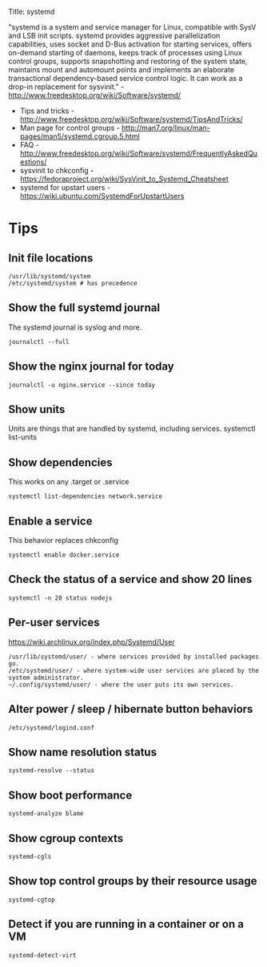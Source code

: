 Title: systemd

"systemd is a system and service manager for Linux, compatible with SysV and LSB init scripts. systemd provides aggressive parallelization capabilities, uses socket and D-Bus activation for starting services, offers on-demand starting of daemons, keeps track of processes using Linux control groups, supports snapshotting and restoring of the system state, maintains mount and automount points and implements an elaborate transactional dependency-based service control logic. It can work as a drop-in replacement for sysvinit." - <http://www.freedesktop.org/wiki/Software/systemd/>

- Tips and tricks - <http://www.freedesktop.org/wiki/Software/systemd/TipsAndTricks/>
- Man page for control groups - <http://man7.org/linux/man-pages/man5/systemd.cgroup.5.html>
- FAQ - <http://www.freedesktop.org/wiki/Software/systemd/FrequentlyAskedQuestions/>
- sysvinit to chkconfig - <https://fedoraproject.org/wiki/SysVinit_to_Systemd_Cheatsheet>
- systemd for upstart users - <https://wiki.ubuntu.com/SystemdForUpstartUsers>

# Tips

## Init file locations

```
/usr/lib/systemd/system
/etc/systemd/system # has precedence
```

## Show the full systemd journal

The systemd journal is syslog and more.

```
journalctl --full
```

## Show the nginx journal for today

```
journalctl -u nginx.service --since today
```

## Show units

Units are things that are handled by systemd, including services.     systemctl list-units

## Show dependencies

This works on any .target or .service

```
systemctl list-dependencies network.service
```

## Enable a service

This behavior replaces chkconfig

```
systemctl enable docker.service
```

## Check the status of a service and show 20 lines

```
systemctl -n 20 status nodejs
```

## Per-user services

<https://wiki.archlinux.org/index.php/Systemd/User>

```
/usr/lib/systemd/user/ - where services provided by installed packages go.
/etc/systemd/user/ - where system-wide user services are placed by the system administrator.
~/.config/systemd/user/ - where the user puts its own services.
```

## Alter power / sleep / hibernate button behaviors

```
/etc/systemd/logind.conf
```

## Show name resolution status

```
systemd-resolve --status
```

## Show boot performance

```
systemd-analyze blame
```

## Show cgroup contexts

```
systemd-cgls
```

## Show top control groups by their resource usage

```
systemd-cgtop
```

## Detect if you are running in a container or on a VM

```
systemd-detect-virt
```
